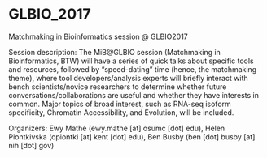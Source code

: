 # GLBIO_2017
Matchmaking in Bioinformatics session @ GLBIO2017

Session description:  The MiB@GLBIO session (Matchmaking in Bioinformatics, BTW) will have a series of quick talks about specific tools and resources, followed by  “speed-dating” time (hence, the matchmaking theme), where tool developers/analysis experts will briefly interact with bench scientists/novice researchers to determine whether future conversations/collaborations are useful and whether they have interests in common. Major topics of broad interest, such as RNA-seq isoform specificity, Chromatin Accessibility, and Evolution, will be included.

Organizers: Ewy Mathé (ewy.mathe [at] osumc [dot] edu), Helen Piontkivska (opiontki [at] kent [dot] edu), Ben Busby (ben [dot] busby [at] nih [dot] gov) 
